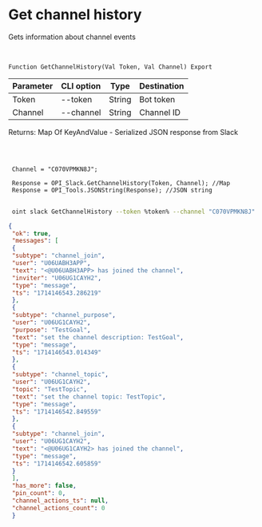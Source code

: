 ﻿---
sidebar_position: 6
---

# Get channel history
 Gets information about channel events


<br/>


`Function GetChannelHistory(Val Token, Val Channel) Export`

 | Parameter | CLI option | Type | Destination |
 |-|-|-|-|
 | Token | --token | String | Bot token |
 | Channel | --channel | String | Channel ID |

 
 Returns: Map Of KeyAndValue - Serialized JSON response from Slack

<br/>




```bsl title="Code example"
 
 Channel = "C070VPMKN8J";
 
 Response = OPI_Slack.GetChannelHistory(Token, Channel); //Map
 Response = OPI_Tools.JSONString(Response); //JSON string
```
	


```sh title="CLI command example"
 
 oint slack GetChannelHistory --token %token% --channel "C070VPMKN8J"

```

```json title="Result"
{
 "ok": true,
 "messages": [
 {
 "subtype": "channel_join",
 "user": "U06UABH3APP",
 "text": "<@U06UABH3APP> has joined the channel",
 "inviter": "U06UG1CAYH2",
 "type": "message",
 "ts": "1714146543.286219"
 },
 {
 "subtype": "channel_purpose",
 "user": "U06UG1CAYH2",
 "purpose": "TestGoal",
 "text": "set the channel description: TestGoal",
 "type": "message",
 "ts": "1714146543.014349"
 },
 {
 "subtype": "channel_topic",
 "user": "U06UG1CAYH2",
 "topic": "TestTopic",
 "text": "set the channel topic: TestTopic",
 "type": "message",
 "ts": "1714146542.849559"
 },
 {
 "subtype": "channel_join",
 "user": "U06UG1CAYH2",
 "text": "<@U06UG1CAYH2> has joined the channel",
 "type": "message",
 "ts": "1714146542.605859"
 }
 ],
 "has_more": false,
 "pin_count": 0,
 "channel_actions_ts": null,
 "channel_actions_count": 0
 }
```
